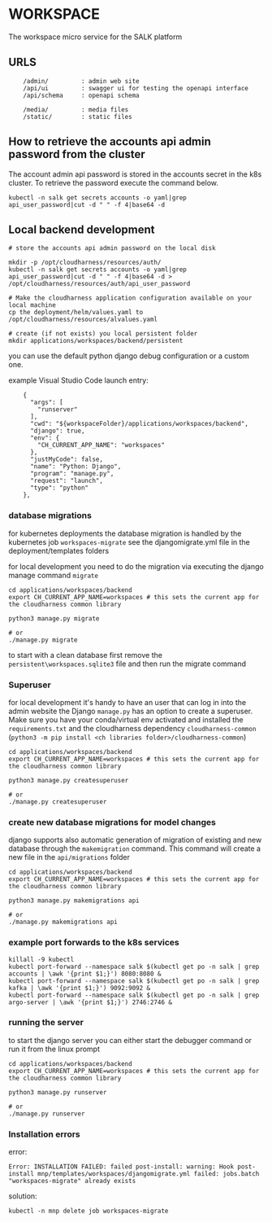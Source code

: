 # WORKSPACE

The workspace micro service for the SALK platform

## URLS
```
    /admin/         : admin web site
    /api/ui         : swagger ui for testing the openapi interface
    /api/schema     : openapi schema

    /media/         : media files
    /static/        : static files
```

## How to retrieve the accounts api admin password from the cluster

The account admin api password is stored in the accounts secret in the k8s cluster.
To retrieve the password execute the command below.

```
kubectl -n salk get secrets accounts -o yaml|grep api_user_password|cut -d " " -f 4|base64 -d
```

## Local backend development

```
# store the accounts api admin password on the local disk

mkdir -p /opt/cloudharness/resources/auth/
kubectl -n salk get secrets accounts -o yaml|grep api_user_password|cut -d " " -f 4|base64 -d > /opt/cloudharness/resources/auth/api_user_password

# Make the cloudharness application configuration available on your local machine
cp the deployment/helm/values.yaml to /opt/cloudharness/resources/alvalues.yaml

# create (if not exists) you local persistent folder
mkdir applications/workspaces/backend/persistent
```

you can use the default python django debug configuration or a custom one.

example Visual Studio Code launch entry:
```
    {
      "args": [
        "runserver"
      ],
      "cwd": "${workspaceFolder}/applications/workspaces/backend",
      "django": true,
      "env": {
        "CH_CURRENT_APP_NAME": "workspaces"
      },
      "justMyCode": false,
      "name": "Python: Django",
      "program": "manage.py",
      "request": "launch",
      "type": "python"
    },
```

### database migrations
for kubernetes deployments the database migration is handled by the kubernetes job `workspaces-migrate`
see the djangomigrate.yml file in the deployment/templates folders

for local development you need to do the migration via executing the django manage command `migrate`

```
cd applications/workspaces/backend
export CH_CURRENT_APP_NAME=workspaces # this sets the current app for the cloudharness common library

python3 manage.py migrate

# or
./manage.py migrate
```

to start with a clean database first remove the `persistent\workspaces.sqlite3` file and then run the migrate command

### Superuser
for local development it's handy to have an user that can log in into the admin website
the Django `manage.py` has an option to create a superuser. Make sure you have your 
conda/virtual env activated and installed the `requirements.txt` and the cloudharness
dependency `cloudharness-common` (`python3 -m pip install <ch libraries folder>/cloudharness-common`)

```
cd applications/workspaces/backend
export CH_CURRENT_APP_NAME=workspaces # this sets the current app for the cloudharness common library

python3 manage.py createsuperuser

# or
./manage.py createsuperuser
```

### create new database migrations for model changes
django supports also automatic generation of migration of existing and new database through the `makemigration`
command. This command will create a new file in the `api/migrations` folder

```
cd applications/workspaces/backend
export CH_CURRENT_APP_NAME=workspaces # this sets the current app for the cloudharness common library

python3 manage.py makemigrations api

# or
./manage.py makemigrations api
```

### example port forwards to the k8s services
```
killall -9 kubectl
kubectl port-forward --namespace salk $(kubectl get po -n salk | grep accounts | \awk '{print $1;}') 8080:8080 &
kubectl port-forward --namespace salk $(kubectl get po -n salk | grep kafka | \awk '{print $1;}') 9092:9092 &
kubectl port-forward --namespace salk $(kubectl get po -n salk | grep argo-server | \awk '{print $1;}') 2746:2746 &
```

### running the server
to start the django server you can either start the debugger command or run it from the linux prompt

```
cd applications/workspaces/backend
export CH_CURRENT_APP_NAME=workspaces # this sets the current app for the cloudharness common library

python3 manage.py runserver

# or
./manage.py runserver
```

### Installation errors

error:

`Error: INSTALLATION FAILED: failed post-install: warning: Hook post-install mnp/templates/workspaces/djangomigrate.yml failed: jobs.batch "workspaces-migrate" already exists`

solution:

```
kubectl -n mnp delete job workspaces-migrate
```
